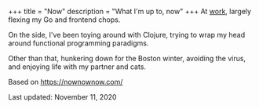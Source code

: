 +++
title = "Now"
description = "What I'm up to, now"
+++
At [work](https://blues.io), largely flexing my Go and frontend chops.

On the side, I've been toying around with Clojure, trying to wrap my head around functional programming paradigms.

Other than that, hunkering down for the Boston winter, avoiding the virus, and enjoying life with my partner and cats.

Based on https://nownownow.com/

<span class="text-sm">Last updated: <time class="italic">November 11, 2020</time></span>
